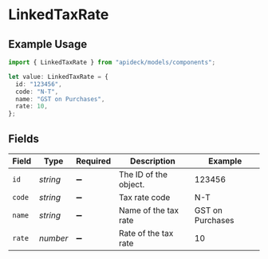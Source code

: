 # LinkedTaxRate

## Example Usage

```typescript
import { LinkedTaxRate } from "apideck/models/components";

let value: LinkedTaxRate = {
  id: "123456",
  code: "N-T",
  name: "GST on Purchases",
  rate: 10,
};
```

## Fields

| Field                 | Type                  | Required              | Description           | Example               |
| --------------------- | --------------------- | --------------------- | --------------------- | --------------------- |
| `id`                  | *string*              | :heavy_minus_sign:    | The ID of the object. | 123456                |
| `code`                | *string*              | :heavy_minus_sign:    | Tax rate code         | N-T                   |
| `name`                | *string*              | :heavy_minus_sign:    | Name of the tax rate  | GST on Purchases      |
| `rate`                | *number*              | :heavy_minus_sign:    | Rate of the tax rate  | 10                    |